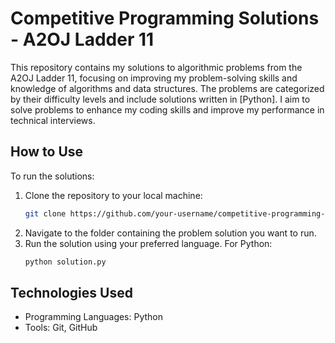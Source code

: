 # Competitive Programming Solutions - A2OJ Ladder 11
This repository contains my solutions to algorithmic problems from the A2OJ Ladder 11, focusing on improving my problem-solving skills and knowledge of algorithms and data structures.
The problems are categorized by their difficulty levels and include solutions written in [Python]. I aim to solve problems to enhance my coding skills and improve my performance in technical interviews.

## How to Use
To run the solutions:
1. Clone the repository to your local machine:
   ```bash
   git clone https://github.com/your-username/competitive-programming-solutions.git
   ```
2. Navigate to the folder containing the problem solution you want to run.
3. Run the solution using your preferred language.
   For Python:
   ```bash
   python solution.py
   ```
## Technologies Used
- Programming Languages: Python
- Tools: Git, GitHub


